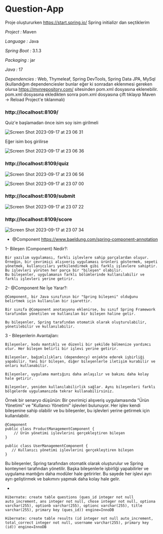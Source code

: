 # Question-App

Proje oluştururken https://start.spring.io/  Spring initializr dan seçtiklerim

*Project :* Maven 

*Language :* Java

*Spring Boot :* 3.1.3

*Packaging :* jar

*Java :* 17

*Dependencies :* Web, Thymeleaf, Spring DevTools,  Spring Data JPA, MySql (kullandığım dependenciesler bunlar eğer ki sonradan eklenmesi gereken olursa https://mvnrepository.com/ sitesinden pom.xml dosyasına eklenebilir. pom.xml dosyasına ekledikten sonra pom.xml dosyasına çift tıklayıp Maven -> Reload Project'e tıklanmalı)

### http://localhost:8109/

Quiz'e başlamadan önce isim soy isim girilmeli

![Screen Shot 2023-09-17 at 23 06 31](https://github.com/edakass/Question-App/assets/61595808/9e17475e-6a35-4e08-9eab-12f18f3ad537)

Eğer isim boş girilirse 

![Screen Shot 2023-09-17 at 23 06 36](https://github.com/edakass/Question-App/assets/61595808/bed95ebb-ece1-4d02-a948-042ddec080ad)

### http://localhost:8109/quiz

![Screen Shot 2023-09-17 at 23 06 56](https://github.com/edakass/Question-App/assets/61595808/b0195df7-1cfb-4f95-8ee6-ee04147feb7d)

![Screen Shot 2023-09-17 at 23 07 00](https://github.com/edakass/Question-App/assets/61595808/2b39bef3-b759-4c21-afc9-2820355e21c7)

### http://localhost:8109/submit

![Screen Shot 2023-09-17 at 23 07 22](https://github.com/edakass/Question-App/assets/61595808/0e9cc994-c376-4663-9484-4016be5cf4cc)

### http://localhost:8109/score

![Screen Shot 2023-09-17 at 23 07 34](https://github.com/edakass/Question-App/assets/61595808/d9fd39e4-8a26-4848-94c0-fc591aca7b34)


- @Component  https://www.baeldung.com/spring-component-annotation

1- Bileşen (Component) Nedir?:

    Bir yazılım uygulaması, farklı işlevlere sahip parçalardan oluşur. Örneğin, bir çevrimiçi alışveriş uygulaması ürünleri göstermek, sepeti yönetmek, kullanıcıları yetkilendirmek gibi farklı işlevlere sahiptir. Bu işlevleri yürüten her parça bir "bileşen" olabilir.
    Bu bileşenler, uygulamanın farklı bölümlerinde kullanılabilir ve farklı işlevleri yerine getirir.

2- @Component Ne İşe Yarar?:

    @Component, bir Java sınıfının bir "Spring bileşeni" olduğunu belirtmek için kullanılan bir işarettir.
    
    Bir sınıfa @Component anotasyonu eklenirse, bu sınıf Spring Framework tarafından yönetilen ve kullanılan bir bileşen haline gelir.
    
    Bu bileşenler, Spring tarafından otomatik olarak oluşturulabilir, yönetilebilir ve kullanılabilir.
    
3 - Bileşenlerin Avantajları:

    Bileşenler, kodu mantıklı ve düzenli bir şekilde bölmenize yardımcı olur. Her bileşen belirli bir işlevi yerine getirir.
    
    Bileşenler, bağımlılıkları (dependency) enjekte ederek işbirliği yapabilir. Yani bir bileşen, diğer bileşenlerle iletişim kurabilir ve onları kullanabilir.
   
    Bileşenler, uygulama mantığını daha anlaşılır ve bakımı daha kolay hale getirir.
    
    Bileşenler, yeniden kullanılabilirlik sağlar. Aynı bileşenleri farklı bölgelerde uygulamanızda tekrar kullanabilirsiniz.

Örnek bir senaryo düşünün: Bir çevrimiçi alışveriş uygulamasında "Ürün Yönetimi" ve "Kullanıcı Yönetimi" işlevleri bulunuyor. Her işlev kendi bileşenine sahip olabilir ve bu bileşenler, bu işlevleri yerine getirmek için kullanılabilir.
```
@Component
public class ProductManagementComponent {
    // Ürün yönetimi işlevlerini gerçekleştiren bileşen
} 
```

```@Component
public class UserManagementComponent {
   // Kullanıcı yönetimi işlevlerini gerçekleştiren bileşen
}
```


Bu bileşenler, Spring tarafından otomatik olarak oluşturulur ve Spring konteyneri tarafından yönetilir. Başka bileşenlerle işbirliği yapabilirler ve uygulama mantığını daha modüler hale getirirler. Bu sayede her işlevi ayrı ayrı geliştirmek ve bakımını yapmak daha kolay hale gelir.

-

```
Hibernate: create table questions (ques_id integer not null auto_increment, ans integer not null, chose integer not null, optiona varchar(255), optionb varchar(255), optionc varchar(255), title varchar(255), primary key (ques_id)) engine=InnoDB
```

```
Hibernate: create table results (id integer not null auto_increment, total_correct integer not null, username varchar(255), primary key (id)) engine=InnoDB
```
